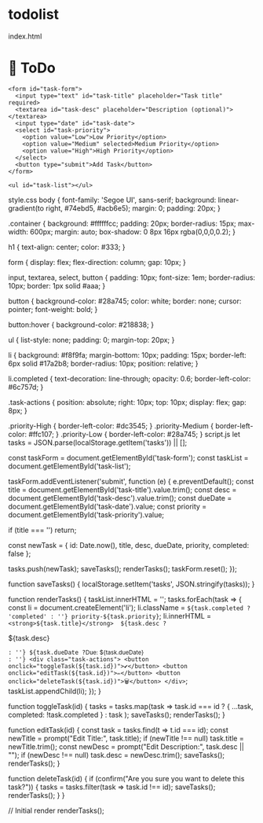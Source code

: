 # todolist
index.html
<!DOCTYPE html>
<html lang="en">
<head>
  <meta charset="UTF-8">
  <title>ToDo </title>
  <link rel="stylesheet" href="style.css">
</head>
<body>
  <div class="container">
    <h1>📝 ToDo </h1>

    <form id="task-form">
      <input type="text" id="task-title" placeholder="Task title" required>
      <textarea id="task-desc" placeholder="Description (optional)"></textarea>
      <input type="date" id="task-date">
      <select id="task-priority">
        <option value="Low">Low Priority</option>
        <option value="Medium" selected>Medium Priority</option>
        <option value="High">High Priority</option>
      </select>
      <button type="submit">Add Task</button>
    </form>

    <ul id="task-list"></ul>
  </div>

  <script src="script.js"></script>
</body>
</html>
style.css
body {
  font-family: 'Segoe UI', sans-serif;
  background: linear-gradient(to right, #74ebd5, #acb6e5);
  margin: 0;
  padding: 20px;
}

.container {
  background: #ffffffcc;
  padding: 20px;
  border-radius: 15px;
  max-width: 600px;
  margin: auto;
  box-shadow: 0 8px 16px rgba(0,0,0,0.2);
}

h1 {
  text-align: center;
  color: #333;
}

form {
  display: flex;
  flex-direction: column;
  gap: 10px;
}

input, textarea, select, button {
  padding: 10px;
  font-size: 1em;
  border-radius: 10px;
  border: 1px solid #aaa;
}

button {
  background-color: #28a745;
  color: white;
  border: none;
  cursor: pointer;
  font-weight: bold;
}

button:hover {
  background-color: #218838;
}

ul {
  list-style: none;
  padding: 0;
  margin-top: 20px;
}

li {
  background: #f8f9fa;
  margin-bottom: 10px;
  padding: 15px;
  border-left: 6px solid #17a2b8;
  border-radius: 10px;
  position: relative;
}

li.completed {
  text-decoration: line-through;
  opacity: 0.6;
  border-left-color: #6c757d;
}

.task-actions {
  position: absolute;
  right: 10px;
  top: 10px;
  display: flex;
  gap: 8px;
}

.priority-High {
  border-left-color: #dc3545;
}
.priority-Medium {
  border-left-color: #ffc107;
}
.priority-Low {
  border-left-color: #28a745;
}
script.js
let tasks = JSON.parse(localStorage.getItem('tasks')) || [];

const taskForm = document.getElementById('task-form');
const taskList = document.getElementById('task-list');

taskForm.addEventListener('submit', function (e) {
  e.preventDefault();
  const title = document.getElementById('task-title').value.trim();
  const desc = document.getElementById('task-desc').value.trim();
  const dueDate = document.getElementById('task-date').value;
  const priority = document.getElementById('task-priority').value;

  if (title === '') return;

  const newTask = {
    id: Date.now(),
    title,
    desc,
    dueDate,
    priority,
    completed: false
  };

  tasks.push(newTask);
  saveTasks();
  renderTasks();
  taskForm.reset();
});

function saveTasks() {
  localStorage.setItem('tasks', JSON.stringify(tasks));
}

function renderTasks() {
  taskList.innerHTML = '';
  tasks.forEach(task => {
    const li = document.createElement('li');
    li.className = `${task.completed ? 'completed' : ''} priority-${task.priority}`;
    li.innerHTML = `
      <strong>${task.title}</strong> 
      ${task.desc ? `<p>${task.desc}</p>` : ''}
      ${task.dueDate ? `<small>Due: ${task.dueDate}</small><br>` : ''}
      <div class="task-actions">
        <button onclick="toggleTask(${task.id})">✔️</button>
        <button onclick="editTask(${task.id})">✏️</button>
        <button onclick="deleteTask(${task.id})">🗑️</button>
      </div>
    `;
    taskList.appendChild(li);
  });
}

function toggleTask(id) {
  tasks = tasks.map(task =>
    task.id === id ? { ...task, completed: !task.completed } : task
  );
  saveTasks();
  renderTasks();
}

function editTask(id) {
  const task = tasks.find(t => t.id === id);
  const newTitle = prompt("Edit Title:", task.title);
  if (newTitle !== null) task.title = newTitle.trim();
  const newDesc = prompt("Edit Description:", task.desc || "");
  if (newDesc !== null) task.desc = newDesc.trim();
  saveTasks();
  renderTasks();
}

function deleteTask(id) {
  if (confirm("Are you sure you want to delete this task?")) {
    tasks = tasks.filter(task => task.id !== id);
    saveTasks();
    renderTasks();
  }
}

// Initial render
renderTasks();

